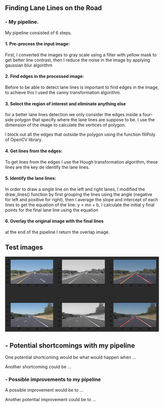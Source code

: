 **Finding Lane Lines on the Road** 
---

### - My pipeline.

My pipeline consisted of 6 steps. 

#### 1.  Pre-process the input image:

First, I converted the images to gray scale using a filter with yellow mask to get better line contrast, then I reduce the noise in the image by applying gaussian blur algorithm 

#### 2. Find edges in the processed image:
Before to be able to detect lane lines is important to find edges in the image, to achieve this I used the canny transformation algorithm.

#### 3. Select the region of interest and eliminate anything else
for a better lane lines detection we only consider the edges inside a four-side polygon that specify where the lane lines are suppose to be.
I use the dimension of the image to calculate the vertices of polygon.

I block out all the edges that outside the polygon using the function fillPoly of OpenCV library.

#### 4. Get lines from the edges:
To get lines from the edges I use the Hough transformation algorithm, these lines are the key de identify the lane lines.

#### 5. Identify the lane lines: 
In order to draw a single line on the left and right lanes, I modified the draw_lines() function by 
first grouping the lines using the angle (negative for left and positive for right), then I average the slope and intercept of each lines to get the equation of the line: y = mx + b,
I calculate the initial y final points for the final lane line using the equation


#### 6. Overlay the original image with the final lines
at the end of the pipeline I return the overlap image.


## Test images
![results](result_images/result2.png)


## - Potential shortcomings with my pipeline


One potential shortcoming would be what would happen when ... 

Another shortcoming could be ...


### - Possible improvements to my pipeline

A possible improvement would be to ...

Another potential improvement could be to ...
